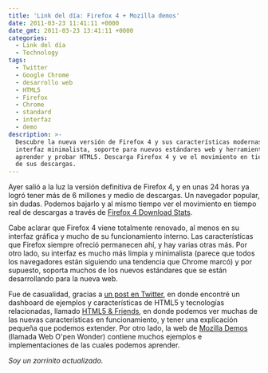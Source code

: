 ```yaml
---
title: 'Link del día: Firefox 4 + Mozilla demos'
date: 2011-03-23 11:41:11 +0000
date_gmt: 2011-03-23 13:41:11 +0000
categories:
  - Link del día
  - Technology
tags:
  - Twitter
  - Google Chrome
  - desarrollo web
  - HTML5
  - Firefox
  - Chrome
  - standard
  - interfaz
  - demo
description: >-
  Descubre la nueva versión de Firefox 4 y sus características modernas como una
  interfaz minimalista, soporte para nuevos estándares web y herramientas para
  aprender y probar HTML5. Descarga Firefox 4 y ve el movimiento en tiempo real
  de sus descargas.
---
```



Ayer salió a la luz la versión definitiva de Firefox 4, y en unas 24 horas ya logró tener más de 6 millones y medio de descargas. Un navegador popular, sin dudas. Podemos bajarlo y al mismo tiempo ver el movimiento en tiempo real de descargas a través de [Firefox 4 Download Stats](http://glow.mozilla.org/).

Cabe aclarar que Firefox 4 viene totalmente renovado, al menos en su interfaz gráfica y mucho de su funcionamiento interno. Las características que Firefox siempre ofreció permanecen ahí, y hay varias otras más. Por otro lado, su interfaz es mucho más limpia y minimalista (parece que todos los navegadores están siguiendo una tendencia que Chrome marcó) y por supuesto, soporta muchos de los nuevos estándares que se están desarrollando para la nueva web.

Fue de casualidad, gracias a [un post en Twitter](http://twitter.com/BreakingDev/status/50510848204087296), en donde encontré un dashboard de ejemplos y características de HTML5 y tecnologías relacionadas, llamado [HTML5 &amp; Friends](https://mozillademos.org/demos/dashboard/demo.html), en donde podemos ver muchas de las nuevas características en funcionamiento, y tener una explicación pequeña que podemos extender. Por otro lado, la web de [Mozilla Demos](https://demos.mozilla.org/) (llamada Web O'pen Wonder) contiene muchos ejemplos e implementaciones de las cuales podemos aprender.

_Soy un zorrinito actualizado._
